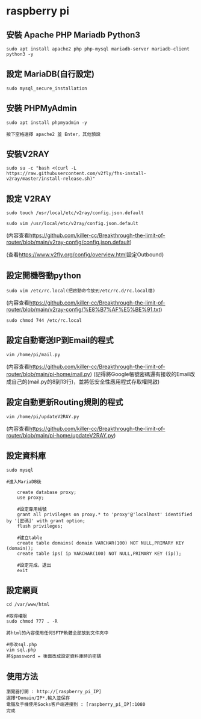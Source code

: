 raspberry pi
==============

安裝 Apache PHP Mariadb Python3
------------------------------
	sudo apt install apache2 php php-mysql mariadb-server mariadb-client python3 -y

設定 MariaDB(自行設定)
------------------------------
	sudo mysql_secure_installation 

安裝 PHPMyAdmin
------------------------------
	sudo apt install phpmyadmin -y

	按下空格選擇 apache2 並 Enter，其他預設

安裝V2RAY
------------------------------
	sudo su -c "bash <(curl -L https://raw.githubusercontent.com/v2fly/fhs-install-v2ray/master/install-release.sh)"

設定 V2RAY
------------------------------
	sudo touch /usr/local/etc/v2ray/config.json.default

	sudo vim /usr/local/etc/v2ray/config.json.default

(内容查看<https://github.com/killer-cc/Breakthrough-the-limit-of-router/blob/main/v2ray-config/config.json.default>)

(查看<https://www.v2fly.org/config/overview.html>設定Outbound)

設定開機啓動python
------------------------------
	sudo vim /etc/rc.local(把啟動命令放到/etc/rc.d/rc.local檔)

(内容查看<https://github.com/killer-cc/Breakthrough-the-limit-of-router/blob/main/v2ray-config/%E8%B7%AF%E5%BE%91.txt>)

	sudo chmod 744 /etc/rc.local

設定自動寄送IP到Email的程式
------------------------------
	vim /home/pi/mail.py

(内容查看<https://github.com/killer-cc/Breakthrough-the-limit-of-router/blob/main/pi-home/mail.py>) 
(記得將Google帳號密碼還有接收的Email改成自己的(mail.py的8到13行)，並將低安全性應用程式存取權開啟)

設定自動更新Routing規則的程式
------------------------------
	vim /home/pi/updateV2RAY.py

(内容查看<https://github.com/killer-cc/Breakthrough-the-limit-of-router/blob/main/pi-home/updateV2RAY.py>)

設定資料庫
------------------------------
	sudo mysql

	#進入MariaDB後
		
		create database proxy;
		use proxy;

		#設定專用帳號
		grant all privileges on proxy.* to 'proxy'@'localhost' identified by '[密碼]' with grant option;
		flush privileges;

		#建立table
		create table domains( domain VARCHAR(100) NOT NULL,PRIMARY KEY (domain));
		create table ips( ip VARCHAR(100) NOT NULL,PRIMARY KEY (ip));
		
		#設定完成，退出
		exit

設定網頁
------------------------------
	cd /var/www/html

	#取得權限
	sudo chmod 777 . -R

	將html的內容使用任何SFTP軟體全部放到文件夾中

	#修改sql.php
	vim sql.php
	將$password = 後面改成設定資料庫時的密碼

使用方法
------------------------------
	瀏覽器打開 : http://[raspberry_pi_IP]
	選擇*Domain/IP*,輸入並保存
	電腦及手機使用Socks客戶端連接到 : [raspberry_pi_IP]:1080
	完成
